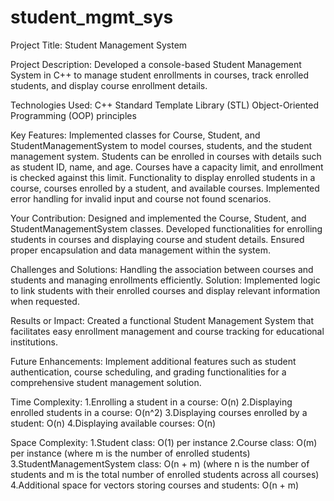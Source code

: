﻿# student_mgmt_sys
Project Title: Student Management System

Project Description: 
Developed a console-based Student Management System in C++ to manage student enrollments in courses, track enrolled students, and display course enrollment details.

Technologies Used:
C++
Standard Template Library (STL)
Object-Oriented Programming (OOP) principles

Key Features:
Implemented classes for Course, Student, and StudentManagementSystem to model courses, students, and the student management system.
Students can be enrolled in courses with details such as student ID, name, and age.
Courses have a capacity limit, and enrollment is checked against this limit.
Functionality to display enrolled students in a course, courses enrolled by a student, and available courses.
Implemented error handling for invalid input and course not found scenarios.

Your Contribution:
Designed and implemented the Course, Student, and StudentManagementSystem classes.
Developed functionalities for enrolling students in courses and displaying course and student details.
Ensured proper encapsulation and data management within the system.

Challenges and Solutions:
Handling the association between courses and students and managing enrollments efficiently.
Solution: Implemented logic to link students with their enrolled courses and display relevant information when requested.

Results or Impact:
Created a functional Student Management System that facilitates easy enrollment management and course tracking for educational institutions.

Future Enhancements:
Implement additional features such as student authentication, course scheduling, and grading functionalities for a comprehensive student management solution.

Time Complexity:
1.Enrolling a student in a course: O(n)
2.Displaying enrolled students in a course: O(n^2)
3.Displaying courses enrolled by a student: O(n)
4.Displaying available courses: O(n)

Space Complexity:
1.Student class: O(1) per instance
2.Course class: O(m) per instance (where m is the number of enrolled students)
3.StudentManagementSystem class: O(n + m) (where n is the number of students and m is the total number of enrolled students across all courses)
4.Additional space for vectors storing courses and students: O(n + m)

